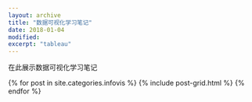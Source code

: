 ```yaml
---
layout: archive
title: "数据可视化学习笔记"
date: 2018-01-04
modified:
excerpt: "tableau"
---
```


在此展示数据可视化学习笔记

<div class="tiles">
{% for post in site.categories.infovis %}
  {% include post-grid.html %}
{% endfor %}
</div><!-- /.tiles 把所有categories 有 infovis 的列出来-->
